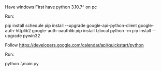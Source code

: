 Have windows
First have python 3.10.7^ on pc


Run:

pip install schedule
pip install --upgrade google-api-python-client google-auth-httplib2 google-auth-oauthlib
pip install tzlocal
python -m pip install --upgrade pywin32


Follow https://developers.google.com/calendar/api/quickstart/python

Run:

python .\main.py